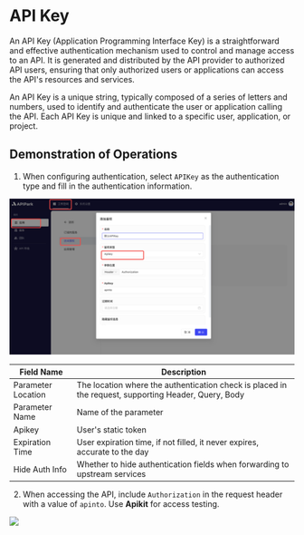 # API Key

An API Key (Application Programming Interface Key) is a straightforward and effective authentication mechanism used to control and manage access to an API. It is generated and distributed by the API provider to authorized API users, ensuring that only authorized users or applications can access the API's resources and services.

An API Key is a unique string, typically composed of a series of letters and numbers, used to identify and authenticate the user or application calling the API. Each API Key is unique and linked to a specific user, application, or project.

## **Demonstration of Operations**

1. When configuring authentication, select `APIKey` as the authentication type and fill in the authentication information.

![](images/2024-08-13/5c66790932edf2bac9e558eb25630c80e44ca01a19f0b3f4772b0d04a13ba8dd.png)  

| Field Name        | Description                                         |
| ----------------- | --------------------------------------------------- |
| Parameter Location| The location where the authentication check is placed in the request, supporting Header, Query, Body |
| Parameter Name    | Name of the parameter                               |
| Apikey            | User's static token                                 |
| Expiration Time   | User expiration time, if not filled, it never expires, accurate to the day |
| Hide Auth Info    | Whether to hide authentication fields when forwarding to upstream services |

2. When accessing the API, include `Authorization` in the request header with a value of `apinto`. Use **Apikit** for access testing.

![](http://data.eolinker.com/course/b4h2qgQ8c7f309a795ff56b2f275627e9cc8ab7417b6524.png)